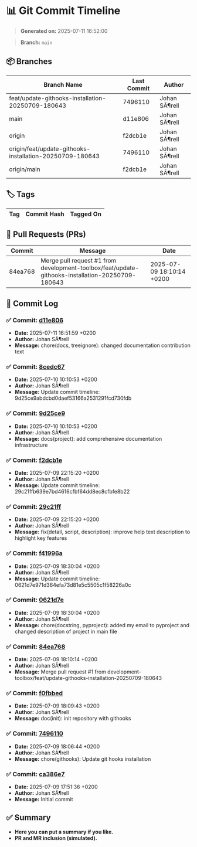 # 📊 Git Commit Timeline

> **Generated on:** 2025-07-11 16:52:00

> **Branch:** `main`

## 📦 Branches
| **Branch Name** | **Last Commit** | **Author** |
|----------------|--------------|------------|
| feat/update-githooks-installation-20250709-180643 | 7496110 | Johan SÃ¶rell |
| main | d11e806 | Johan SÃ¶rell |
| origin | f2dcb1e | Johan SÃ¶rell |
| origin/feat/update-githooks-installation-20250709-180643 | 7496110 | Johan SÃ¶rell |
| origin/main | f2dcb1e | Johan SÃ¶rell |

## 🏷️ Tags
| **Tag** | **Commit Hash** | **Tagged On** |
|--------|----------------|--------------|

## 🔀 Pull Requests (PRs)
| **Commit** | **Message** | **Date** |
|------------|-------------|---------|
| 84ea768 | Merge pull request #1 from development-toolbox/feat/update-githooks-installation-20250709-180643 | 2025-07-09 18:10:14 +0200 |

## 📁 Commit Log
### ✅ Commit: [d11e806](https://github.com/development-toolbox/development-toolbox-smarttree/commit/d11e806)
- **Date:** 2025-07-11 16:51:59 +0200
- **Author:** Johan SÃ¶rell
- **Message:** chore(docs, treeignore): changed documentation contribution text

### ✅ Commit: [8cedc67](https://github.com/development-toolbox/development-toolbox-smarttree/commit/8cedc67)
- **Date:** 2025-07-10 10:10:53 +0200
- **Author:** Johan SÃ¶rell
- **Message:** Update commit timeline: 9d25ce9abdcbd0daef53166a2531291fcd730fdb

### ✅ Commit: [9d25ce9](https://github.com/development-toolbox/development-toolbox-smarttree/commit/9d25ce9)
- **Date:** 2025-07-10 10:10:53 +0200
- **Author:** Johan SÃ¶rell
- **Message:** docs(project): add comprehensive documentation infrastructure

### ✅ Commit: [f2dcb1e](https://github.com/development-toolbox/development-toolbox-smarttree/commit/f2dcb1e)
- **Date:** 2025-07-09 22:15:20 +0200
- **Author:** Johan SÃ¶rell
- **Message:** Update commit timeline: 29c21ffb639e7bd4616cfbf64dd8ec8cfbfe8b22

### ✅ Commit: [29c21ff](https://github.com/development-toolbox/development-toolbox-smarttree/commit/29c21ff)
- **Date:** 2025-07-09 22:15:20 +0200
- **Author:** Johan SÃ¶rell
- **Message:** fix(detail, script, description): improve help text description to highlight key features

### ✅ Commit: [f41996a](https://github.com/development-toolbox/development-toolbox-smarttree/commit/f41996a)
- **Date:** 2025-07-09 18:30:04 +0200
- **Author:** Johan SÃ¶rell
- **Message:** Update commit timeline: 0621d7e971d364efa73d81e5c5505c1f58226a0c

### ✅ Commit: [0621d7e](https://github.com/development-toolbox/development-toolbox-smarttree/commit/0621d7e)
- **Date:** 2025-07-09 18:30:04 +0200
- **Author:** Johan SÃ¶rell
- **Message:** chore(docstring, pyproject): added my email to pyproject and changed description of project in main file

### ✅ Commit: [84ea768](https://github.com/development-toolbox/development-toolbox-smarttree/commit/84ea768)
- **Date:** 2025-07-09 18:10:14 +0200
- **Author:** Johan SÃ¶rell
- **Message:** Merge pull request #1 from development-toolbox/feat/update-githooks-installation-20250709-180643

### ✅ Commit: [f0fbbed](https://github.com/development-toolbox/development-toolbox-smarttree/commit/f0fbbed)
- **Date:** 2025-07-09 18:09:43 +0200
- **Author:** Johan SÃ¶rell
- **Message:** doc(init): init repository with githooks

### ✅ Commit: [7496110](https://github.com/development-toolbox/development-toolbox-smarttree/commit/7496110)
- **Date:** 2025-07-09 18:06:44 +0200
- **Author:** Johan SÃ¶rell
- **Message:** chore(githooks): Update git hooks installation

### ✅ Commit: [ca386e7](https://github.com/development-toolbox/development-toolbox-smarttree/commit/ca386e7)
- **Date:** 2025-07-09 17:51:36 +0200
- **Author:** Johan SÃ¶rell
- **Message:** Initial commit


## ✅ Summary
- **Here you can put a summary if you like.**
- **PR and MR inclusion (simulated).**
